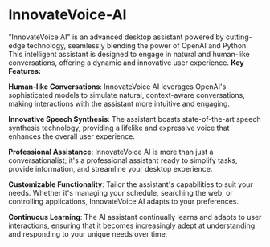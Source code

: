# InnovateVoice-AI

"InnovateVoice AI" is an advanced desktop assistant powered by cutting-edge technology, seamlessly blending the power of OpenAI and Python. This intelligent assistant is designed to engage in natural and human-like conversations, offering a dynamic and innovative user experience.
**Key Features:**

**Human-like Conversations**: InnovateVoice AI leverages OpenAI's sophisticated models to simulate natural, context-aware conversations, making interactions with the assistant more intuitive and engaging.

**Innovative Speech Synthesis**: The assistant boasts state-of-the-art speech synthesis technology, providing a lifelike and expressive voice that enhances the overall user experience.

**Professional Assistance**: InnovateVoice AI is more than just a conversationalist; it's a professional assistant ready to simplify tasks, provide information, and streamline your desktop experience.

**Customizable Functionality**: Tailor the assistant's capabilities to suit your needs. Whether it's managing your schedule, searching the web, or controlling applications, InnovateVoice AI adapts to your preferences.

**Continuous Learning**: The AI assistant continually learns and adapts to user interactions, ensuring that it becomes increasingly adept at understanding and responding to your unique needs over time.
